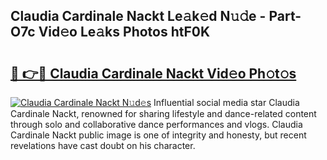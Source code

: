 ## Claudia Cardinale Nackt Le𝚊k𝚎d N𝚞𝚍e - Part-O7c Vid𝚎o Le𝚊ks Photos htF0K

# <h2><a href="http://fb9lgsj.evod.top/?m=Claudia+Cardinale+Nackt">🔗 👉🔴 Claudia Cardinale Nackt Vid𝚎o Ph𝚘t𝚘s</a></h2>

[![Claudia Cardinale Nackt N𝚞d𝚎s](https://i.imgur.com/8V9OHl7.gif)](http://fb9lgsj.evod.top/?m=Claudia+Cardinale+Nackt)
Influential social media star Claudia Cardinale Nackt, renowned for sharing lifestyle and dance-related content through solo and collaborative dance performances and vlogs. Claudia Cardinale Nackt public image is one of integrity and honesty, but recent revelations have cast doubt on his character. 
